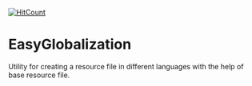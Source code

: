 
[![HitCount](http://hits.dwyl.io/Hardik0707/EasyGlobalization.svg)](http://hits.dwyl.io/Hardik0707/EasyGlobalization)

# EasyGlobalization
Utility for creating a resource file in different languages with the help of base resource file. 
